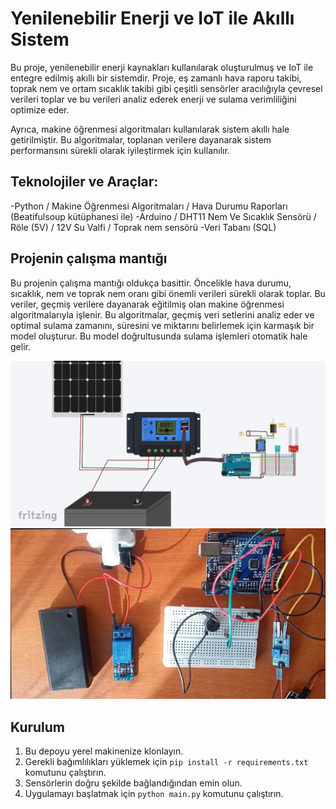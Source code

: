 # Yenilenebilir Enerji ve IoT ile Akıllı Sistem

Bu proje, yenilenebilir enerji kaynakları kullanılarak oluşturulmuş ve IoT ile entegre edilmiş akıllı bir sistemdir. Proje, eş zamanlı hava raporu takibi, toprak nem ve ortam sıcaklık takibi gibi çeşitli sensörler aracılığıyla çevresel verileri toplar ve bu verileri analiz ederek enerji ve sulama verimliliğini optimize eder.

Ayrıca, makine öğrenmesi algoritmaları kullanılarak sistem akıllı hale getirilmiştir. Bu algoritmalar, toplanan verilere dayanarak sistem performansını sürekli olarak iyileştirmek için kullanılır.

## Teknolojiler ve Araçlar:
-Python / Makine Öğrenmesi Algoritmaları / Hava Durumu Raporları (Beatifulsoup kütüphanesi ile)
-Arduino / DHT11 Nem Ve Sıcaklık Sensörü / Röle (5V) / 12V Su Valfi / Toprak nem sensörü
-Veri Tabanı (SQL)

## Projenin çalışma mantığı
Bu projenin çalışma mantığı oldukça basittir. Öncelikle hava durumu, sıcaklık, nem ve toprak nem oranı gibi önemli verileri sürekli olarak toplar. Bu veriler, geçmiş verilere dayanarak eğitilmiş olan makine öğrenmesi algoritmalarıyla işlenir. Bu algoritmalar, geçmiş veri setlerini analiz eder ve optimal sulama zamanını, süresini ve miktarını belirlemek için karmaşık bir model oluşturur. Bu model doğrultusunda sulama işlemleri otomatik hale gelir.

<div align="center">
  <img  src="https://github.com/TKN-YZM/SulamaML/blob/main/czm.jpg" alt="Proje Çizim">
  <img  src="https://github.com/TKN-YZM/SulamaML/blob/main/czm2.jpg" alt="Proje Kod">
</div>

## Kurulum

1. Bu depoyu yerel makinenize klonlayın.
2. Gerekli bağımlılıkları yüklemek için `pip install -r requirements.txt` komutunu çalıştırın.
3. Sensörlerin doğru şekilde bağlandığından emin olun.
4. Uygulamayı başlatmak için `python main.py` komutunu çalıştırın.
